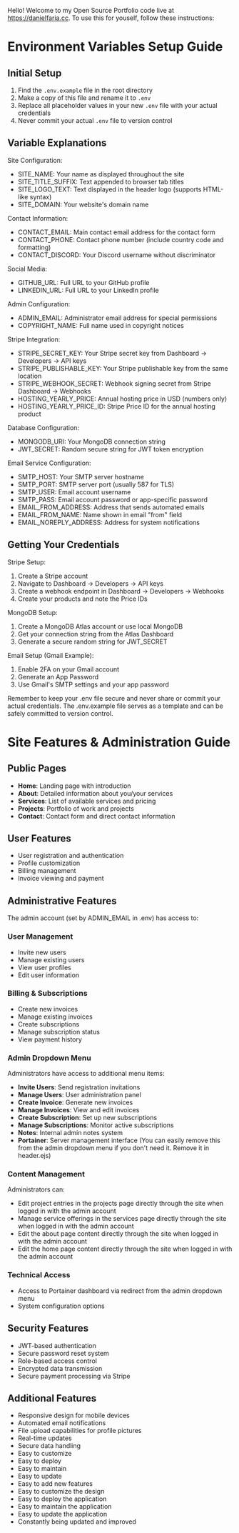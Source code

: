 Hello! Welcome to my Open Source Portfolio code live at https://danielfaria.cc. To use this for youself, follow these instructions:


# Environment Variables Setup Guide

## Initial Setup
1. Find the `.env.example` file in the root directory
2. Make a copy of this file and rename it to `.env`
3. Replace all placeholder values in your new `.env` file with your actual credentials
4. Never commit your actual `.env` file to version control

## Variable Explanations

Site Configuration:
- SITE_NAME: Your name as displayed throughout the site
- SITE_TITLE_SUFFIX: Text appended to browser tab titles
- SITE_LOGO_TEXT: Text displayed in the header logo (supports HTML-like syntax)
- SITE_DOMAIN: Your website's domain name

Contact Information:
- CONTACT_EMAIL: Main contact email address for the contact form
- CONTACT_PHONE: Contact phone number (include country code and formatting)
- CONTACT_DISCORD: Your Discord username without discriminator

Social Media:
- GITHUB_URL: Full URL to your GitHub profile
- LINKEDIN_URL: Full URL to your LinkedIn profile

Admin Configuration:
- ADMIN_EMAIL: Administrator email address for special permissions
- COPYRIGHT_NAME: Full name used in copyright notices

Stripe Integration:
- STRIPE_SECRET_KEY: Your Stripe secret key from Dashboard → Developers → API keys
- STRIPE_PUBLISHABLE_KEY: Your Stripe publishable key from the same location
- STRIPE_WEBHOOK_SECRET: Webhook signing secret from Stripe Dashboard → Webhooks
- HOSTING_YEARLY_PRICE: Annual hosting price in USD (numbers only)
- HOSTING_YEARLY_PRICE_ID: Stripe Price ID for the annual hosting product

Database Configuration:
- MONGODB_URI: Your MongoDB connection string
- JWT_SECRET: Random secure string for JWT token encryption

Email Service Configuration:
- SMTP_HOST: Your SMTP server hostname
- SMTP_PORT: SMTP server port (usually 587 for TLS)
- SMTP_USER: Email account username
- SMTP_PASS: Email account password or app-specific password
- EMAIL_FROM_ADDRESS: Address that sends automated emails
- EMAIL_FROM_NAME: Name shown in email "from" field
- EMAIL_NOREPLY_ADDRESS: Address for system notifications

## Getting Your Credentials

Stripe Setup:
1. Create a Stripe account
2. Navigate to Dashboard → Developers → API keys
3. Create a webhook endpoint in Dashboard → Developers → Webhooks
4. Create your products and note the Price IDs

MongoDB Setup:
1. Create a MongoDB Atlas account or use local MongoDB
2. Get your connection string from the Atlas Dashboard
3. Generate a secure random string for JWT_SECRET

Email Setup (Gmail Example):
1. Enable 2FA on your Gmail account
2. Generate an App Password
3. Use Gmail's SMTP settings and your app password

Remember to keep your .env file secure and never share or commit your actual credentials. The .env.example file serves as a template and can be safely committed to version control.

# Site Features & Administration Guide

## Public Pages
- **Home**: Landing page with introduction
- **About**: Detailed information about you/your services
- **Services**: List of available services and pricing
- **Projects**: Portfolio of work and projects
- **Contact**: Contact form and direct contact information

## User Features
- User registration and authentication
- Profile customization
- Billing management
- Invoice viewing and payment

## Administrative Features
The admin account (set by ADMIN_EMAIL in .env) has access to:

### User Management
- Invite new users
- Manage existing users
- View user profiles
- Edit user information

### Billing & Subscriptions
- Create new invoices
- Manage existing invoices
- Create subscriptions
- Manage subscription status
- View payment history

### Admin Dropdown Menu
Administrators have access to additional menu items:
- **Invite Users**: Send registration invitations
- **Manage Users**: User administration panel
- **Create Invoice**: Generate new invoices
- **Manage Invoices**: View and edit invoices
- **Create Subscription**: Set up new subscriptions
- **Manage Subscriptions**: Monitor active subscriptions
- **Notes**: Internal admin notes system
- **Portainer**: Server management interface (You can easily remove this from the admin dropdown menu if you don't need it. Remove it in header.ejs)

### Content Management
Administrators can:
- Edit project entries in the projects page directly through the site when logged in with the admin account
- Manage service offerings in the services page directly through the site when logged in with the admin account
- Edit the about page content directly through the site when logged in with the admin account
- Edit the home page content directly through the site when logged in with the admin account



### Technical Access
- Access to Portainer dashboard via redirect from the admin dropdown menu
- System configuration options

## Security Features
- JWT-based authentication
- Secure password reset system
- Role-based access control
- Encrypted data transmission
- Secure payment processing via Stripe

## Additional Features
- Responsive design for mobile devices
- Automated email notifications
- File upload capabilities for profile pictures
- Real-time updates
- Secure data handling
- Easy to customize
- Easy to deploy
- Easy to maintain
- Easy to update
- Easy to add new features
- Easy to customize the design
- Easy to deploy the application
- Easy to maintain the application
- Easy to update the application
- Constantly being updated and improved
